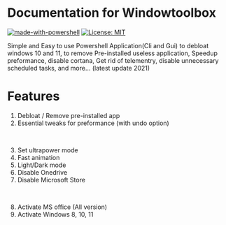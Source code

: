 # Documentation for Windowtoolbox

[![made-with-powershell](https://img.shields.io/badge/PowerShell-1f425f?logo=Powershell)](https://microsoft.com/PowerShell)
[![License: MIT](https://img.shields.io/badge/License-MIT-yellow.svg)](https://opensource.org/licenses/MIT)


Simple and Easy to use Powershell Application(Cli and Gui) to debloat windows 10 and 11, to remove Pre-installed useless application, Speedup preformance, disable cortana, Get rid of telementry, disable unnecessary scheduled tasks, and more... (latest update 2021)


# Features

1. Debloat / Remove pre-installed app <br />
2. Essential tweaks for preformance (with undo option) <br />
<br />

3. Set ultrapower mode <br />
4. Fast animation <br />
5. Light/Dark mode <br />
6. Disable Onedrive <br />
7. Disable Microsoft Store <br />
<br />

8. Activate MS office (All version) <br />
9. Activate Windows 8, 10, 11 <br />


